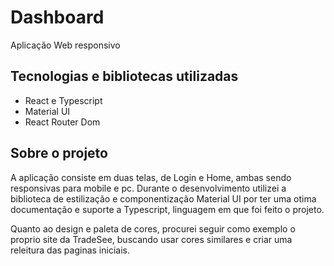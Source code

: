 # Dashboard

Aplicação Web responsivo

## Tecnologias e bibliotecas utilizadas

- React e Typescript
- Material UI 
- React Router Dom

## Sobre o projeto

A aplicação consiste em duas telas, de Login e Home, ambas sendo responsivas para mobile e pc. Durante o desenvolvimento utilizei a biblioteca de estilização e componentização Material UI por ter uma otima documentação e suporte a Typescript, linguagem em que foi feito o projeto.

Quanto ao design e paleta de cores, procurei seguir como exemplo o proprio site da TradeSee, buscando usar cores similares e criar uma releitura das paginas iniciais.
